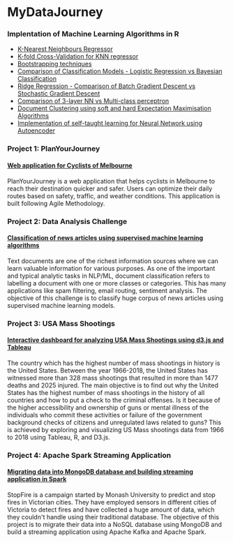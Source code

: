 # MyDataJourney


### Implentation of Machine Learning Algorithms in R
<ul>
<li><a href="https://github.com/kaushal93v/Data-Science-Algorithms/blob/master/KNN%20Regressor.ipynb"> K-Nearest Neighbours Regressor </a>
</li>
<li><a href="https://github.com/kaushal93v/Data-Science-Algorithms/blob/master/K-fold%20Cross%20Validation.ipynb"> K-fold Cross-Validation for KNN regressor </a>
<li><a href="https://github.com/kaushal93v/Data-Science-Algorithms/blob/master/Bootstrapping%20in%20R.ipynb"> Bootstrapping techniques </a>
</li>
</li>
 <li><a href="https://github.com/kaushal93v/Data-Science-Algorithms/blob/master/Classification%20Models.ipynb"> Comparison of Classification Models - Logistic Regression vs Bayesian Classification </a>
</li>
 <li><a href="https://github.com/kaushal93v/Data-Science-Algorithms/blob/master/Ridge%20Regression.ipynb"> Ridge Regression - Comparison of Batch Gradient Descent vs Stochastic Gradient Descent </a></li>
   <li><a href="https://github.com/kaushal93v/Data-Science-Algorithms/blob/master/Neural%20Network%20vs%20Perceptron.ipynb"> Comparison of 3-layer NN vs Multi-class perceptron </a></li>
  <li><a href="https://github.com/kaushal93v/Data-Science-Algorithms/blob/master/Document%20Clustering.ipynb"> Document Clustering using soft and hard Expectation Maximisation Algorithms </a></li>
 <li><a href="https://github.com/kaushal93v/Data-Science-Algorithms/blob/master/Autoencoders.ipynb"> Implementation of self-taught learning for Neural Network using Autoencoder </a></li> 
</ul>

### Project 1: PlanYourJourney
<h4><a href="https://github.com/kaushal93v/PlanYourJourney"> Web application for Cyclists of Melbourne</a></h4>
<p> PlanYourJourney is a web application that helps cyclists in Melbourne to reach their destination quicker and safer. Users can optimize their daily routes based on safety, traffic, and weather conditions. This application is built following Agile Methodology.</p>

### Project 2: Data Analysis Challenge
<h4><a href="https://github.com/kaushal93v/Data-Analysis-Challenge"> Classification of news articles using supervised machine learning algorithms</a></h4>
<p> Text documents are one of the richest information sources where we can learn valuable information for various purposes. As one of the important and typical analytic tasks in NLP/ML, document classification refers to labelling a document with one or more classes or categories. This has many applications like spam filtering, email routing, sentiment analysis. The objective of this challenge is to classify huge corpus of news articles using supervised machine learning models. </p>

### Project 3: USA Mass Shootings
<h4><a href="https://github.com/kaushal93v/USA-Mass-Shootings"> Interactive dashboard for analyzing USA Mass Shootings using d3.js and Tableau</a></h4>
<p> The country which has the highest number of mass shootings in history is the United States. Between the year 1966-2018, the United States has witnessed more than 328 mass shootings that resulted in more than 1477 deaths and 2025 injured. The main objective is to find out why the United States has the highest number of mass shootings in the history of all countries and how to put a check to the criminal offenses.
Is it because of the higher accessibility and ownership of guns or mental illness of the individuals who commit these activities or failure of the government background checks of citizens and unregulated laws related to guns?
This is achieved by exploring and visualizing US Mass shootings data from 1966 to 2018 using Tableau, R, and D3.js.</p>

### Project 4: Apache Spark Streaming Application
<h4><a href="https://github.com/kaushal93v/Spark-Streaming-Application"> Migrating data into MongoDB database and building streaming application in Spark</a></h4>
<p> StopFire is a campaign started by Monash University to predict and stop fires in Victorian cities. They have employed sensors in different cities of Victoria to detect fires and have collected a huge amount of data, which they couldn't handle using their traditional database. The objective of this project is to migrate their data into a NoSQL database using MongoDB and build a streaming application using Apache Kafka and Apache Spark.</p>
